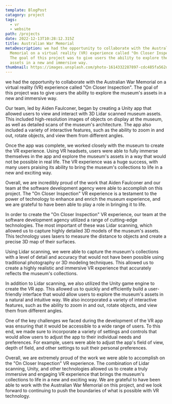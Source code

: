 ```yaml
---
template: BlogPost
catagory: project
tags:
  - vr
  - website
path: /projects
date: 2022-12-13T10:28:12.315Z
title: Australian War Memorial
metaDescription: we had the opportunity to collaborate with the Australian War
  Memorial on a virtual reality (VR) experience called "On Closer Inspection".
  The goal of this project was to give users the ability to explore the museum's
  assets in a new and immersive way.
thumbnail: https://images.unsplash.com/photo-1614332287897-cdc485fa562d?ixlib=rb-4.0.3&ixid=MnwxMjA3fDB8MHxwaG90by1wYWdlfHx8fGVufDB8fHx8&auto=format&fit=crop&w=1170&q=80
---
```

<!--StartFragment-->

we had the opportunity to collaborate with the Australian War Memorial on a virtual reality (VR) experience called "On Closer Inspection". The goal of this project was to give users the ability to explore the museum's assets in a new and immersive way.

Our team, led by Aiden Faulconer, began by creating a Unity app that allowed users to view and interact with 3D Lidar scanned museum assets. This included high-resolution images of objects on display at the museum, as well as detailed scans of the museum's architecture. The app also included a variety of interactive features, such as the ability to zoom in and out, rotate objects, and view them from different angles.

Once the app was complete, we worked closely with the museum to create the VR experience. Using VR headsets, users were able to fully immerse themselves in the app and explore the museum's assets in a way that would not be possible in real life. The VR experience was a huge success, with many users praising its ability to bring the museum's collections to life in a new and exciting way.

Overall, we are incredibly proud of the work that Aiden Faulconer and our team at the software development agency were able to accomplish on this project. The "On Closer Inspection" VR experience is a testament to the power of technology to enhance and enrich the museum experience, and we are grateful to have been able to play a role in bringing it to life.

In order to create the "On Closer Inspection" VR experience, our team at the software development agency utilized a range of cutting-edge technologies. The most important of these was Lidar scanning, which allowed us to capture highly detailed 3D models of the museum's assets. This technology uses lasers to measure the distance to objects and create a precise 3D map of their surfaces.

Using Lidar scanning, we were able to capture the museum's collections with a level of detail and accuracy that would not have been possible using traditional photography or 3D modeling techniques. This allowed us to create a highly realistic and immersive VR experience that accurately reflects the museum's collections.

In addition to Lidar scanning, we also utilized the Unity game engine to create the VR app. This allowed us to quickly and efficiently build a user-friendly interface that would allow users to explore the museum's assets in a natural and intuitive way. We also incorporated a variety of interactive features, such as the ability to zoom in and out, rotate objects, and view them from different angles.

One of the key challenges we faced during the development of the VR app was ensuring that it would be accessible to a wide range of users. To this end, we made sure to incorporate a variety of settings and controls that would allow users to adjust the app to their individual needs and preferences. For example, users were able to adjust the app's field of view, depth of field, and other settings to suit their personal preferences.

Overall, we are extremely proud of the work we were able to accomplish on the "On Closer Inspection" VR experience. The combination of Lidar scanning, Unity, and other technologies allowed us to create a truly immersive and engaging VR experience that brings the museum's collections to life in a new and exciting way. We are grateful to have been able to work with the Australian War Memorial on this project, and we look forward to continuing to push the boundaries of what is possible with VR technology.

<!--EndFragment-->